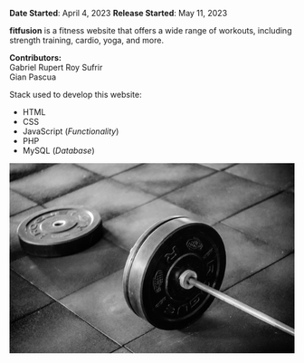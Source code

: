 <b>Date Started</b>: April 4, 2023
<b>Release Started</b>: May 11, 2023

<b>fitfusion</b> is a fitness website that offers a wide range of workouts, including strength training, cardio, yoga, and more.

<b>Contributors:</b><br>
Gabriel Rupert Roy Sufrir<br>
Gian Pascua

Stack used to develop this website:
<ul>
  <li>HTML</li>
  <li>CSS</li>
  <li>JavaScript (<i>Functionality</i>)</li>
  <li>PHP</li>
  <li>MySQL (<i>Database</i>)</li>
</ul>

<img src="/assets/readme/hero.jpg" alt="A barbel">
